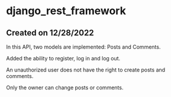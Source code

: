 # django_rest_framework

## Created on 12/28/2022

In this API, two models are implemented: Posts and Comments.

Added the ability to register, log in and log out.

An unauthorized user does not have the right to create posts and comments.

Only the owner can change posts or comments.
